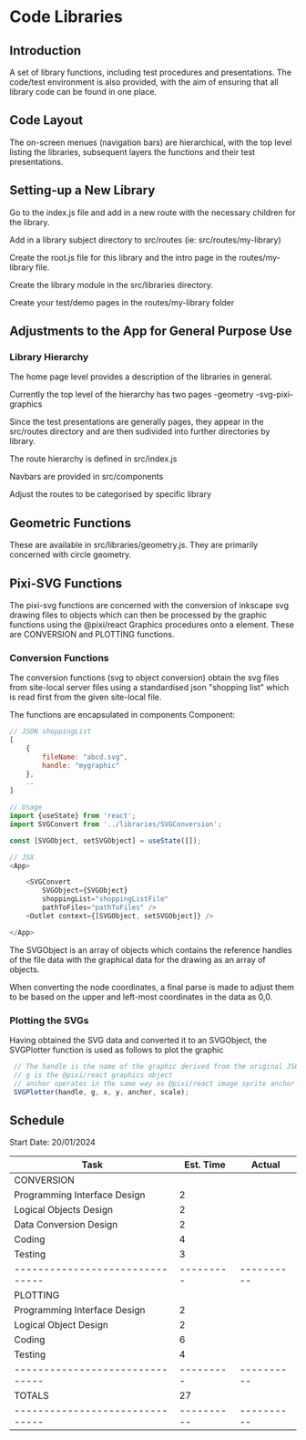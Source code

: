 # Code Libraries

## Introduction
A set of library functions, including test procedures and presentations.
The code/test environment is also provided, with the aim of ensuring
that all library code can be found in one place.

## Code Layout
The on-screen menues (navigation bars) are hierarchical, with the top
level listing the libraries, subsequent layers the functions and their
test presentations.

## Setting-up a New Library
Go to the index.js file and add in a new route with the necessary children
for the library.

Add in a library subject directory to src/routes (ie: src/routes/my-library)

Create the root.js file for this library and the intro page in 
the routes/my-library file.

Create the library module in the src/libraries directory.

Create your test/demo pages in the routes/my-library folder

## Adjustments to the App for General Purpose Use

### Library Hierarchy

The home page level provides a description of the libraries in
general.

Currently the top level of the hierarchy has two pages
-geometry
-svg-pixi-graphics

Since the test presentations are generally pages, they appear
in the src/routes directory and are then sudivided into further
directories by library.

The route hierarchy is defined in src/index.js

Navbars are provided in src/components

Adjust the routes to be categorised by specific library

## Geometric Functions
These are available in src/libraries/geometry.js. They are
primarily concerned with circle geometry.

## Pixi-SVG Functions
The pixi-svg functions are concerned with the conversion of
inkscape svg drawing files to objects which can then be processed
by the graphic functions using the @pixi/react Graphics procedures
onto a <Stage> element. These are CONVERSION and PLOTTING functions.


### Conversion Functions

The conversion functions (svg to object conversion) obtain the svg 
files from site-local server files using a standardised json 
"shopping list" which is read first from the given site-local file.

The functions are encapsulated in components
Component: 

```js
// JSON shoppingList
[
    {
        fileName: "abcd.svg",
        handle: "mygraphic"
    },
    ..
]

// Usage
import {useState} from 'react';
import SVGConvert from '../libraries/SVGConversion';

const [SVGObject, setSVGObject] = useState([]);

// JSX
<App>

    <SVGConvert 
        SVGObject={SVGObject} 
        shoppingList="shoppingListFile" 
        pathToFiles="pathToFiles" />
    <Outlet context={[SVGObject, setSVGObject]} />

</App>
```

The SVGObject is an array of objects which contains the reference handles of the file 
data with the graphical data for the drawing as an array of objects.

When converting the node coordinates, a final parse is made to adjust them to be based
on the upper and left-most coordinates in the data as 0,0.


### Plotting the SVGs

Having obtained the SVG data and converted it to an SVGObject, the SVGPlotter function
is used as follows to plot the graphic

```js
 // The handle is the name of the graphic derived from the original JSON file
 // g is the @pixi/react graphics object
 // anchor operates in the same way as @pixi/react image sprite anchor.
 SVGPlotter(handle, g, x, y, anchor, scale);
```
## Schedule

Start Date: 20/01/2024

| Task                            | Est. Time | Actual     |
| ------------------------------- | --------- | ---------- |
| CONVERSION                      |           |            |
| Programming Interface Design    | 2         |            |
| Logical Objects Design          | 2         |            |
| Data Conversion Design          | 2         |            |
| Coding                          | 4         |            |
| Testing                         | 3         |            |
| ------------------------------- | --------- | ---------- |
| PLOTTING                        |           |            |
| Programming Interface Design    | 2         |            |
| Logical Object Design           | 2         |            |
| Coding                          | 6         |            |
| Testing                         | 4         |            |
| ------------------------------- | --------- | ---------- |
| TOTALS                          | 27        |            |
| ------------------------------- | ----------| ---------- |



